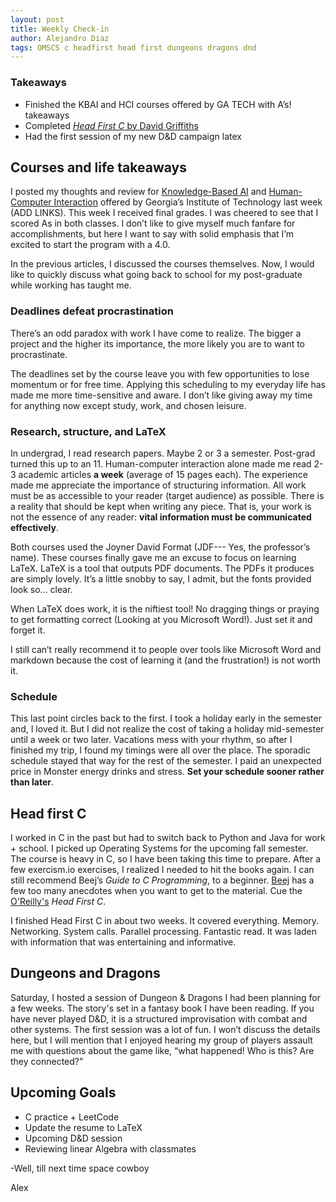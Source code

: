 ```yaml
---
layout: post
title: Weekly Check-in
author: Alejandro Diaz
tags: OMSCS c headfirst head first dungeons dragons dnd
---
```

### Takeaways
* Finished the KBAI and HCI courses offered by GA TECH with A’s! takeaways 
* Completed [*Head First C* by David Griffiths](https://learning.oreilly.com/library/view/head-first-c/9781449335649/)
* Had the first session of my new D&D campaign latex

## Courses and life takeaways
I posted my thoughts and review for [Knowledge-Based AI](https://calmcoconut.github.io/diasDiaz/kbai-review/) and [Human-Computer Interaction](https://calmcoconut.github.io/diasDiaz/hci-review/) offered by Georgia’s Institute of Technology last week (ADD LINKS). This week I received final grades. I was cheered to see that I scored As in both classes. I don’t like to give myself much fanfare for accomplishments, but here I want to say with solid emphasis that I’m excited to start the program with a 4.0.

In the previous articles, I discussed the courses themselves. Now, I would like to quickly discuss what going back to school for my post-graduate while working has taught me.

### Deadlines defeat procrastination
There’s an odd paradox with work I have come to realize. The bigger a project and the higher its importance, the more likely you are to want to procrastinate. 

The deadlines set by the course leave you with few opportunities to lose momentum or for free time. Applying this scheduling to my everyday life has made me more time-sensitive and aware. I don’t like giving away my time for anything now except study, work, and chosen leisure.

### Research, structure, and LaTeX
In undergrad, I read research papers. Maybe 2 or 3 a semester. Post-grad turned this up to an 11. Human-computer interaction alone made me read 2-3 academic articles **a week** (average of 15 pages each). The experience made me appreciate the importance of structuring information. All work must be as accessible to your reader (target audience) as possible. There is a reality that should be kept when writing any piece. That is, your work is not the essence of any reader: **vital information must be communicated effectively**.

Both courses used the Joyner David Format (JDF--- Yes, the professor’s name). These courses finally gave me an excuse to focus on learning LaTeX. 
LaTeX is a tool that outputs PDF documents. The PDFs it produces are simply lovely. It’s a little snobby to say, I admit, but the fonts provided look so… clear. 

When LaTeX does work, it is the niftiest tool! No dragging things or praying to get formatting correct (Looking at you Microsoft Word!). Just set it and forget it. 

I still can’t really recommend it to people over tools like Microsoft Word and markdown because the cost of learning it (and the frustration!) is not worth it.

### Schedule
This last point circles back to the first. I took a holiday early in the semester and, I loved it. But I did not realize the cost of taking a holiday mid-semester until a week or two later. Vacations mess with your rhythm, so after I finished my trip, I found my timings were all over the place. The sporadic schedule stayed that way for the rest of the semester. I paid an unexpected price in Monster energy drinks and stress. **Set your schedule sooner rather than later**.

## Head first C
I worked in C in the past but had to switch back to Python and Java for work + school. I picked up Operating Systems for the upcoming fall semester. The course is heavy in C, so I have been taking this time to prepare. After a few exercism.io exercises, I realized I needed to hit the books again. I can still recommend Beej’s *Guide to C Programming*, to a beginner. [Beej](https://beej.us/guide/) has a few too many anecdotes when you want to get to the material. Cue the [O'Reilly's](https://learning.oreilly.com/library/view/head-first-c/9781449335649/) *Head First C*.

I finished Head First C in about two weeks. It covered everything. Memory. Networking. System calls. Parallel processing. Fantastic read. It was laden with information that was entertaining and informative.

## Dungeons and Dragons
Saturday, I hosted a session of Dungeon & Dragons I had been planning for a few weeks. The story's set in a fantasy book I have been reading. If you have never played D&D, it is a structured improvisation with combat and other systems. The first session was a lot of fun. I won’t discuss the details here, but I will mention that I enjoyed hearing my group of players assault me with questions about the game like, “what happened! Who is this? Are they connected?”

## Upcoming Goals
* C practice + LeetCode
* Update the resume to LaTeX
* Upcoming D&D session
* Reviewing linear Algebra with classmates

-Well, till next time space cowboy

Alex